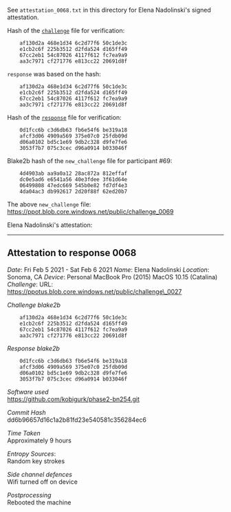 See `attestation_0068.txt` in this directory for Elena Nadolinski's signed attestation.

Hash of the [`challenge`](https://ppot.blob.core.windows.net/public/challenge_0068) file for verification:

```
    af130d2a 468e1d34 6c2d77f6 50c1de3c
    e1cb2c6f 225b3512 d2fda524 d165ff49
    67cc2eb1 54c87026 4117f612 fc7ea9a9
    aa3c7971 cf271776 e813cc22 20691d8f
```

`response` was based on the hash:

```
    af130d2a 468e1d34 6c2d77f6 50c1de3c
    e1cb2c6f 225b3512 d2fda524 d165ff49
    67cc2eb1 54c87026 4117f612 fc7ea9a9
    aa3c7971 cf271776 e813cc22 20691d8f
```

Hash of the [`response`](https://ppot.blob.core.windows.net/public/response_0068_elena) file for verification:

```
    0d1fcc6b c3d6db63 fb6e54f6 be319a18
    afcf3d06 4909a569 375e07c0 25fdb09d
    d06a0102 bd5c1e69 9db2c328 d9fe7fe6
    3053f7b7 075c3cec d96a0914 b033046f
```

Blake2b hash of the `new_challenge` file for participant #69:

```
    4d4903ab aa9a0a12 28ac872a 812effaf
    dc0e5ad6 e6541a56 40e3fdee 3f61d64e
    06499808 47edc669 545b0e82 fd7df4e3
    4da04ac3 db992617 2d20f88f 62ed20b7  
```

The above `new_challenge` file: https://ppot.blob.core.windows.net/public/challenge_0069

Elena Nadolinski's attestation:

***

## Attestation to response 0068

_Date_: Fri Feb 5 2021 - Sat Feb 6 2021
_Name_: Elena Nadolinski
_Location_: Sonoma, CA
_Device_: Personal MacBook Pro (2015) MacOS 10.15 (Catalina)
_Challenge_:
URL: https://ppotus.blob.core.windows.net/public/challenge\_0027

_Challenge blake2b_

```
    af130d2a 468e1d34 6c2d77f6 50c1de3c
    e1cb2c6f 225b3512 d2fda524 d165ff49
    67cc2eb1 54c87026 4117f612 fc7ea9a9
    aa3c7971 cf271776 e813cc22 20691d8f
```

_Response blake2b_

```
    0d1fcc6b c3d6db63 fb6e54f6 be319a18
    afcf3d06 4909a569 375e07c0 25fdb09d
    d06a0102 bd5c1e69 9db2c328 d9fe7fe6
    3053f7b7 075c3cec d96a0914 b033046f
```

_Software used_  
https://github.com/kobigurk/phase2-bn254.git

_Commit Hash_  
dd6b96657d16c1a2b81fd23e540581c356284ec6

_Time Taken_  
Approximately 9 hours

_Entropy Sources_:  
Random key strokes

_Side channel defences_  
Wifi turned off on device

_Postprocessing_  
Rebooted the machine
